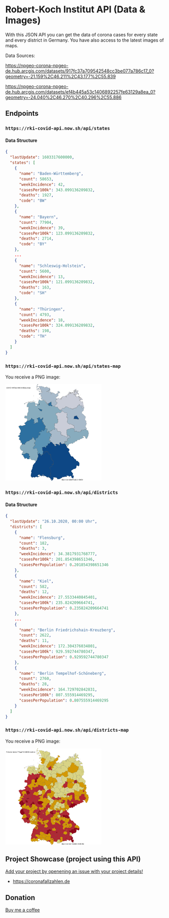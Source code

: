 # Robert-Koch Institut API (Data & Images)

With this JSON API you can get the data of corona cases for every state and every district in Germany.
You have also access to the latest images of maps.

Data Sources:

https://npgeo-corona-npgeo-de.hub.arcgis.com/datasets/917fc37a709542548cc3be077a786c17_0?geometry=-21.159%2C46.211%2C43.177%2C55.839

https://npgeo-corona-npgeo-de.hub.arcgis.com/datasets/ef4b445a53c1406892257fe63129a8ea_0?geometry=-24.040%2C46.270%2C40.296%2C55.886

## Endpoints

### `https://rki-covid-api.now.sh/api/states`

#### Data Structure

```json
{
  "lastUpdate": 1603317600000,
  "states": [
    {
      "name": "Baden-Württemberg",
      "count": 58653,
      "weekIncidence": 42,
      "casesPer100k": 343.099136209832,
      "deaths": 1927,
      "code": "BW"
    },
    {
      "name": "Bayern",
      "count": 77904,
      "weekIncidence": 39,
      "casesPer100k": 123.099136209832,
      "deaths": 2714,
      "code": "BY"
    },
    ...
    {
      "name": "Schleswig-Holstein",
      "count": 5600,
      "weekIncidence": 13,
      "casesPer100k": 121.099136209832,
      "deaths": 163,
      "code": "SH"
    },
    {
      "name": "Thüringen",
      "count": 4793,
      "weekIncidence": 18,
      "casesPer100k": 324.099136209832,
      "deaths": 198,
      "code": "TH"
    }
  ]
}
```

### `https://rki-covid-api.now.sh/api/states-map`

You receive a PNG image:

<img src="media/states-map.png" alt="states-map" width="300"/>

### `https://rki-covid-api.now.sh/api/districts`

#### Data Structure

```json
{
  "lastUpdate": "26.10.2020, 00:00 Uhr",
  "districts": [
    {
      "name": "Flensburg",
      "count": 182,
      "deaths": 3,
      "weekIncidence": 34.3817931768777,
      "casesPer100k": 201.854398651346,
      "casesPerPopulation": 0.201854398651346
    },
    {
      "name": "Kiel",
      "count": 582,
      "deaths": 12,
      "weekIncidence": 27.5533440845401,
      "casesPer100k": 235.824209664741,
      "casesPerPopulation": 0.235824209664741
    },
    ...
    {
      "name": "Berlin Friedrichshain-Kreuzberg",
      "count": 2622,
      "deaths": 11,
      "weekIncidence": 172.304376034801,
      "casesPer100k": 929.592744780347,
      "casesPerPopulation": 0.929592744780347
    },
    {
      "name": "Berlin Tempelhof-Schöneberg",
      "count": 2760,
      "deaths": 28,
      "weekIncidence": 164.729702842831,
      "casesPer100k": 807.555914469295,
      "casesPerPopulation": 0.807555914469295
    }
  ]
}
```

### `https://rki-covid-api.now.sh/api/districts-map`

You receive a PNG image:

<img src="media/districts-map.png" alt="districts-map" width="300"/>


## Project Showcase (project using this API)

[Add your project by openening an issue with your project details!](https://github.com/marlon360/rki-covid-api/issues/new)

- https://coronafallzahlen.de



## Donation

[Buy me a coffee](https://ko-fi.com/marlon360)

